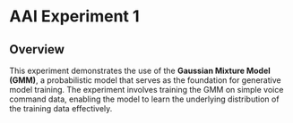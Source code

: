 # AAI Experiment 1

## Overview
This experiment demonstrates the use of the **Gaussian Mixture Model (GMM)**, a probabilistic model that serves as the foundation for generative model training. The experiment involves training the GMM on simple voice command data, enabling the model to learn the underlying distribution of the training data effectively.
